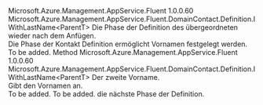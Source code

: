 <Type Name="IWithMiddleName&lt;ParentT&gt;" FullName="Microsoft.Azure.Management.AppService.Fluent.DomainContact.Definition.IWithMiddleName&lt;ParentT&gt;">
  <TypeSignature Language="C#" Value="public interface IWithMiddleName&lt;ParentT&gt; : Microsoft.Azure.Management.AppService.Fluent.DomainContact.Definition.IWithLastName&lt;ParentT&gt;" />
  <TypeSignature Language="ILAsm" Value=".class public interface auto ansi abstract IWithMiddleName`1&lt;ParentT&gt; implements class Microsoft.Azure.Management.AppService.Fluent.DomainContact.Definition.IWithLastName`1&lt;!ParentT&gt;" />
  <TypeSignature Language="DocId" Value="T:Microsoft.Azure.Management.AppService.Fluent.DomainContact.Definition.IWithMiddleName`1" />
  <TypeSignature Language="VB.NET" Value="Public Interface IWithMiddleName(Of ParentT)&#xA;Implements IWithLastName(Of ParentT)" />
  <TypeSignature Language="F#" Value="type IWithMiddleName&lt;'ParentT&gt; = interface&#xA;    interface IWithLastName&lt;'ParentT&gt;" />
  <AssemblyInfo>
    <AssemblyName>Microsoft.Azure.Management.AppService.Fluent</AssemblyName>
    <AssemblyVersion>1.0.0.60</AssemblyVersion>
  </AssemblyInfo>
  <TypeParameters>
    <TypeParameter Name="ParentT" />
  </TypeParameters>
  <Interfaces>
    <Interface>
      <InterfaceName>Microsoft.Azure.Management.AppService.Fluent.DomainContact.Definition.IWithLastName&lt;ParentT&gt;</InterfaceName>
    </Interface>
  </Interfaces>
  <Docs>
    <typeparam name="ParentT">Die Phase der Definition des übergeordneten wieder nach dem Anfügen.</typeparam>
    <summary>
            Die Phase der Kontakt Definition ermöglicht Vornamen festgelegt werden.
            </summary>
    <remarks>To be added.</remarks>
  </Docs>
  <Members>
    <Member MemberName="WithMiddleName">
      <MemberSignature Language="C#" Value="public Microsoft.Azure.Management.AppService.Fluent.DomainContact.Definition.IWithLastName&lt;ParentT&gt; WithMiddleName (string middleName);" />
      <MemberSignature Language="ILAsm" Value=".method public hidebysig newslot virtual instance class Microsoft.Azure.Management.AppService.Fluent.DomainContact.Definition.IWithLastName`1&lt;!ParentT&gt; WithMiddleName(string middleName) cil managed" />
      <MemberSignature Language="DocId" Value="M:Microsoft.Azure.Management.AppService.Fluent.DomainContact.Definition.IWithMiddleName`1.WithMiddleName(System.String)" />
      <MemberSignature Language="VB.NET" Value="Public Function WithMiddleName (middleName As String) As IWithLastName(Of ParentT)" />
      <MemberSignature Language="F#" Value="abstract member WithMiddleName : string -&gt; Microsoft.Azure.Management.AppService.Fluent.DomainContact.Definition.IWithLastName&lt;'ParentT&gt;" Usage="iWithMiddleName.WithMiddleName middleName" />
      <MemberType>Method</MemberType>
      <AssemblyInfo>
        <AssemblyName>Microsoft.Azure.Management.AppService.Fluent</AssemblyName>
        <AssemblyVersion>1.0.0.60</AssemblyVersion>
      </AssemblyInfo>
      <ReturnValue>
        <ReturnType>Microsoft.Azure.Management.AppService.Fluent.DomainContact.Definition.IWithLastName&lt;ParentT&gt;</ReturnType>
      </ReturnValue>
      <Parameters>
        <Parameter Name="middleName" Type="System.String" />
      </Parameters>
      <Docs>
        <param name="middleName">Der zweite Vorname.</param>
        <summary>
            Gibt den Vornamen an.
            </summary>
        <returns>To be added.</returns>
        <remarks>To be added.</remarks>
        <return>die nächste Phase der Definition.</return>
      </Docs>
    </Member>
  </Members>
</Type>